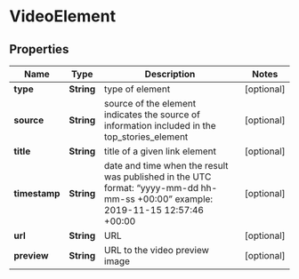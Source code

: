 

# VideoElement


## Properties

| Name | Type | Description | Notes |
|------------ | ------------- | ------------- | -------------|
|**type** | **String** | type of element |  [optional] |
|**source** | **String** | source of the element indicates the source of information included in the top_stories_element |  [optional] |
|**title** | **String** | title of a given link element |  [optional] |
|**timestamp** | **String** | date and time when the result was published in the UTC format: “yyyy-mm-dd hh-mm-ss +00:00” example: 2019-11-15 12:57:46 +00:00 |  [optional] |
|**url** | **String** | URL |  [optional] |
|**preview** | **String** | URL to the video preview image |  [optional] |



